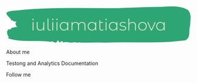 ![Header](https://github.com/iuliiamatiashovawork/iuliiamatiashovawork/blob/main/assets/logo-no-background.png)

About me

Testong and Analytics Documentation

Follow me